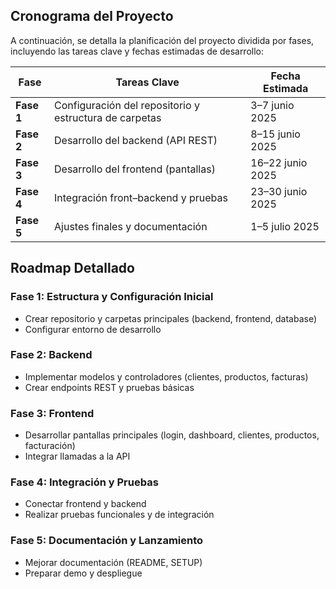 ##  Cronograma del Proyecto

A continuación, se detalla la planificación del proyecto dividida por fases, incluyendo las tareas clave y fechas estimadas de desarrollo:

| **Fase**   |     **Tareas Clave**                        |  **Fecha Estimada**     |
|------------|---------------------------------------------|----------------------------|
| **Fase 1** | Configuración del repositorio y estructura de carpetas | 3–7 junio 2025             |
| **Fase 2** | Desarrollo del backend (API REST)            | 8–15 junio 2025            |
| **Fase 3** | Desarrollo del frontend (pantallas)          | 16–22 junio 2025           |
| **Fase 4** | Integración front–backend y pruebas          | 23–30 junio 2025           |
| **Fase 5** | Ajustes finales y documentación              | 1–5 julio 2025             |

## Roadmap Detallado

### Fase 1: Estructura y Configuración Inicial
- Crear repositorio y carpetas principales (backend, frontend, database)
- Configurar entorno de desarrollo

### Fase 2: Backend
- Implementar modelos y controladores (clientes, productos, facturas)
- Crear endpoints REST y pruebas básicas

### Fase 3: Frontend
- Desarrollar pantallas principales (login, dashboard, clientes, productos, facturación)
- Integrar llamadas a la API

### Fase 4: Integración y Pruebas
- Conectar frontend y backend
- Realizar pruebas funcionales y de integración

### Fase 5: Documentación y Lanzamiento
- Mejorar documentación (README, SETUP)
- Preparar demo y despliegue
